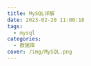 ```yaml
---
title: MySQL详解
date: 2023-02-20 11:00:18
tags:
  - mysql
categories:
  - 数据库
cover: /img/MySQL.png
---
```

